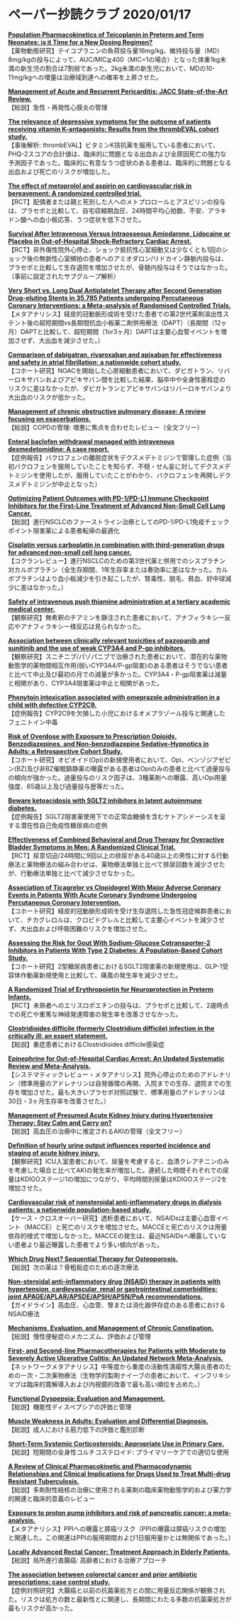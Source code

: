 # ペーパー抄読クラブ 2020/01/17

[**Population Pharmacokinetics of Teicoplanin in Preterm and Term Neonates: is it Time for a New Dosing Regimen?**](https://www.ncbi.nlm.nih.gov/pubmed/31932366)  
【薬物動態研究】テイコプラニンの負荷投与量16mg/kg、維持投与量（MD）8mg/kgの投与によって、AUC/MIC≧400（MIC=1の場合）となった体重1kg未満の新生児の割合は7割弱であった。2kg未満の新生児において、MDの10-11mg/kgへの増量は治療域到達への確率を上昇させた。

[**Management of Acute and Recurrent Pericarditis: JACC State-of-the-Art Review.**](https://www.ncbi.nlm.nih.gov/pubmed/31918837)  
【総説】急性・再発性心膜炎の管理

[**The relevance of depressive symptoms for the outcome of patients receiving vitamin K-antagonists: Results from the thrombEVAL cohort study.**](https://www.ncbi.nlm.nih.gov/pubmed/31922545)  
【事後解析: thrombEVAL】ビタミンK拮抗薬を服用している患者において、PHQ-2スコアの合計値は、臨床的に問題となる出血および全原因死亡の強力な予測因子であった。臨床的に有意なうつ症状のある患者は、臨床的に問題となる出血および死亡のリスクが増加した。

[**The effect of metoprolol and aspirin on cardiovascular risk in bereavement: A randomized controlled trial.**](https://www.ncbi.nlm.nih.gov/pubmed/31923768)  
【RCT】配偶者または親と死別した人へのメトプロロールとアスピリンの投与は、プラセボと比較して、自宅収縮期血圧、24時間平均心拍数、不安、アラキドン酸への血小板応答、うつ症状を低下させた。

[**Survival After Intravenous Versus Intraosseous Amiodarone, Lidocaine or Placebo in Out-of-Hospital Shock-Refractory Cardiac Arrest.**](https://www.ncbi.nlm.nih.gov/pubmed/31941354)  
【RCT】非外傷性院外心停止、ショック抵抗性心室細動又は少なくとも1回のショック後の無脈性心室頻拍の患者へのアミオダロン/リドカイン静脈内投与は、プラセボと比較して生存退院を増加させたが、骨髄内投与はそうではなかった。（事前に設定されたサブグループ解析）

[**Very Short vs. Long Dual Antiplatelet Therapy after Second Generation Drug-eluting Stents in 35,785 Patients undergoing Percutaneous Coronary Interventions: a Meta-analysis of Randomised Controlled Trials.**](https://www.ncbi.nlm.nih.gov/pubmed/31942965)  
【メタアナリシス】経皮的冠動脈形成術を受けた患者での第2世代薬剤溶出性ステント後の超短期間vs長期間抗血小板薬二剤併用療法（DAPT）（長期間（12ヶ月）DAPTと比較して、超短期間（1or3ヶ月）DAPTは主要心血管イベントを増加させず、大出血を減少させた。）

[**Comparison of dabigatran, rivaroxaban and apixaban for effectiveness and safety in atrial fibrillation; a nationwide cohort study.**](https://www.ncbi.nlm.nih.gov/pubmed/31942972)  
【コホート研究】NOACを開始した心房細動患者において、ダビガトラン、リバーロキサバンおよびアピキサバン間を比較した結果、脳卒中や全身性塞栓症のリスクに差はなかったが、ダビガトランとアピキサバンはリバーロキサバンより大出血のリスクが低かった。

[**Management of chronic obstructive pulmonary disease: A review focusing on exacerbations.**](https://www.ncbi.nlm.nih.gov/pubmed/31930287)  
【総説】COPDの管理: 増悪に焦点を合わせたレビュー（全文フリー）

[**Enteral baclofen withdrawal managed with intravenous dexmedetomidine: A case report.**](https://www.ncbi.nlm.nih.gov/pubmed/31930325)  
【症例報告】バクロフェンの離脱症状をデクスメデトミジンで管理した症例（当初バクロフェンを服用していたことを知らず、不穏・せん妄に対してデクスメデトミジンを使用したが、服用していたことがわかり、バクロフェンを再開しデクスメデトミジンが中止となった）

[**Optimizing Patient Outcomes with PD-1/PD-L1 Immune Checkpoint Inhibitors for the First-Line Treatment of Advanced Non-Small Cell Lung Cancer.**](https://www.ncbi.nlm.nih.gov/pubmed/31930528)  
【総説】進行NSCLCのファーストライン治療としてのPD-1/PD-L1免疫チェックポイント阻害薬による患者転帰の最適化

[**Cisplatin versus carboplatin in combination with third-generation drugs for advanced non-small cell lung cancer.**](https://www.ncbi.nlm.nih.gov/pubmed/31930743)  
【コクランレビュー】進行NSCLCのための第3世代薬と併用でのシスプラチン対カルボプラチン（全生存期間、1年生存率または奏効率に差はなかった。カルボプラチンはより血小板減少を引き起こしたが、腎毒性、脱毛、貧血、好中球減少に差はなかった。）

[**Safety of intravenous push thiamine administration at a tertiary academic medical center.**](https://www.ncbi.nlm.nih.gov/pubmed/31932197)  
【観察研究】無希釈のチアミンを静注された患者において、アナフィラキシー反応やアナフィラキシー様反応は見られなかった。

[**Association between clinically relevant toxicities of pazopanib and sunitinib and the use of weak CYP3A4 and P-gp inhibitors.**](https://www.ncbi.nlm.nih.gov/pubmed/31932871)  
【観察研究】スニチニブ/パゾパニブで治療された患者において、潜在的な薬物動態学的薬物間相互作用(弱いCYP3A4/P-gp阻害)のある患者はそうでない患者と比べて中止及び最初の月での減量が多かった。CYP3A4・P-gp阻害薬は減量と相関があり、CYP3A4阻害薬は中止と相関があった。

[**Phenytoin intoxication associated with omeprazole administration in a child with defective CYP2C9.**](https://www.ncbi.nlm.nih.gov/pubmed/31938857)  
【症例報告】CYP2C9を欠損した小児におけるオメプラゾール投与と関連したフェニトイン中毒

[**Risk of Overdose with Exposure to Prescription Opioids, Benzodiazepines, and Non-benzodiazepine Sedative-Hypnotics in Adults: a Retrospective Cohort Study.**](https://www.ncbi.nlm.nih.gov/pubmed/31919729)  
【コホート研究】オピオイド(Opi)の新規使用者において、Opi、ベンゾジアゼピン(BZ)及び非BZ催眠鎮静薬の曝露がある患者はOpiのみの患者と比べて過量投与の傾向が強かった。過量投与のリスク因子は、3種薬剤への曝露、高いOpi用量強度、65歳以上及び過量投与歴等だった。

[**Beware ketoacidosis with SGLT2 inhibitors in latent autoimmune diabetes.**](https://www.ncbi.nlm.nih.gov/pubmed/31923401)  
【症例報告】SGLT2阻害薬使用下での正常血糖値を含むケトアシドーシスを呈する潜在性自己免疫性糖尿病の症例

[**Effectiveness of Combined Behavioral and Drug Therapy for Overactive Bladder Symptoms in Men: A Randomized Clinical Trial.**](https://www.ncbi.nlm.nih.gov/pubmed/31930360)  
【RCT】尿意切迫/24時間に9回以上の排尿がある40歳以上の男性に対する行動療法と薬物療法の組み合わせは、薬物療法単独と比べて排尿回数を減少させたが、行動療法単独と比べて減少させなかった。

[**Association of Ticagrelor vs Clopidogrel With Major Adverse Coronary Events in Patients With Acute Coronary Syndrome Undergoing Percutaneous Coronary Intervention.**](https://www.ncbi.nlm.nih.gov/pubmed/31930361)  
【コホート研究】経皮的冠動脈形成術を受け生存退院した急性冠症候群患者において、チカグレロルは、クロピドグレルと比較して主要心イベントを減少させず、大出血および呼吸困難のリスクを増加させた。

[**Assessing the Risk for Gout With Sodium-Glucose Cotransporter-2 Inhibitors in Patients With Type 2 Diabetes: A Population-Based Cohort Study.**](https://www.ncbi.nlm.nih.gov/pubmed/31931526)  
【コホート研究】2型糖尿病患者におけるSGLT2阻害薬の新規使用は、GLP-1受容体作動薬新規使用と比較して、痛風の発生率を減少させた。

[**A Randomized Trial of Erythropoietin for Neuroprotection in Preterm Infants.**](https://www.ncbi.nlm.nih.gov/pubmed/31940698)  
【RCT】未熟者へのエリスロポエチンの投与は、プラセボと比較して、2歳時点での死亡や重篤な神経発達障害の発生率を改善させなかった。

[**Clostridioides difficile (formerly Clostridium difficile) infection in the critically ill: an expert statement.**](https://www.ncbi.nlm.nih.gov/pubmed/31938827)  
【総説】重症患者におけるClostridioides difficile感染症

[**Epinephrine for Out-of-Hospital Cardiac Arrest: An Updated Systematic Review and Meta-Analysis.**](https://www.ncbi.nlm.nih.gov/pubmed/31939791)  
【システマティックレビュー・メタアナリシス】院外心停止のためのアドレナリン（標準用量のアドレナリンは自発循環の再開、入院までの生存、退院までの生存を増加させた。最も大きいプラセボ対照試験で、標準用量のアドレナリンは30日・3ヶ月生存率を改善させた。）

[**Management of Presumed Acute Kidney Injury during Hypertensive Therapy: Stay Calm and Carry on?**](https://www.ncbi.nlm.nih.gov/pubmed/31940606)  
【総説】高血圧の治療中に推定されるAKIの管理（全文フリー）

[**Definition of hourly urine output influences reported incidence and staging of acute kidney injury.**](https://www.ncbi.nlm.nih.gov/pubmed/31941447)  
【観察研究】ICU入室患者において、尿量を考慮すると、血清クレアチニンのみを考慮した場合と比べてAKIの発生率が増加した。連続した時間それぞれでの尿量はKDIGOステージ1の増加につながり、平均時間別尿量はKDIGOステージ2を増加させた。

[**Cardiovascular risk of nonsteroidal anti-inflammatory drugs in dialysis patients: a nationwide population-based study.**](https://www.ncbi.nlm.nih.gov/pubmed/31943085)  
【ケース・クロスオーバー研究】透析患者において、NSAIDsは主要心血管イベント（MACCE）と死亡のリスクを増加させた。MACCEと死亡のリスクは用量依存的様式で増加しなかった。MACCEの発生は、最近NSAIDsへ曝露していない患者より最近曝露した患者でより多い傾向があった。

[**Which Drug Next? Sequential Therapy for Osteoporosis.**](https://www.ncbi.nlm.nih.gov/pubmed/31922566)  
【総説】次の薬は？骨粗鬆症のための逐次療法

[**Non-steroidal anti-inflammatory drug (NSAID) therapy in patients with hypertension, cardiovascular, renal or gastrointestinal comorbidities: joint APAGE/APLAR/APSDE/APSH/APSN/PoA recommendations.**](https://www.ncbi.nlm.nih.gov/pubmed/31937550)  
【ガイドライン】高血圧、心血管、腎または消化器併存症のある患者におけるNSAID療法

[**Mechanisms, Evaluation, and Management of Chronic Constipation.**](https://www.ncbi.nlm.nih.gov/pubmed/31945360)  
【総説】慢性便秘症のメカニズム、評価および管理

[**First- and Second-line Pharmacotherapies for Patients with Moderate to Severely Active Ulcerative Colitis: An Updated Network Meta-Analysis.**](https://www.ncbi.nlm.nih.gov/pubmed/31945470)  
【ネットワークメタアナリシス】中等度から重度の活動性潰瘍性大腸炎患者のための一次・二次薬物療法（生物学的製剤ナイーブの患者において、インフリキシマブは臨床的寛解導入および内視鏡的改善で最も高い順位を占めた。）

[**Functional Dyspepsia: Evaluation and Management.**](https://www.ncbi.nlm.nih.gov/pubmed/31939638)  
【総説】機能性ディスペプシアの評価と管理

[**Muscle Weakness in Adults: Evaluation and Differential Diagnosis.**](https://www.ncbi.nlm.nih.gov/pubmed/31939642)  
【総説】成人における筋力低下の評価と鑑別診断

[**Short-Term Systemic Corticosteroids: Appropriate Use in Primary Care.**](https://www.ncbi.nlm.nih.gov/pubmed/31939645)  
【総説】短期間の全身性コルチコステロイド: プライマリーケアでの適切な使用

[**A Review of Clinical Pharmacokinetic and Pharmacodynamic Relationships and Clinical Implications for Drugs Used to Treat Multi-drug Resistant Tuberculosis.**](https://www.ncbi.nlm.nih.gov/pubmed/31925745)  
【総説】多剤耐性結核の治療に使用される薬剤の臨床薬物動態学的および薬力学的関連と臨床的意義のレビュー

[**Exposure to proton pump inhibitors and risk of pancreatic cancer: a meta-analysis.**](https://www.ncbi.nlm.nih.gov/pubmed/31928106)  
【メタアナリシス】PPIへの曝露と膵癌リスク（PPIの曝露は膵癌リスクの増加と関連した。この関連はPPIの服用期間および1日服用量かとは無関係であった。）

[**Locally Advanced Rectal Cancer: Treatment Approach in Elderly Patients.**](https://www.ncbi.nlm.nih.gov/pubmed/31927649)  
【総説】局所進行直腸癌: 高齢者における治療アプローチ

[**The association between colorectal cancer and prior antibiotic prescriptions: case control study.**](https://www.ncbi.nlm.nih.gov/pubmed/31929515)  
【症例対照研究】大腸癌と以前の抗菌薬処方との間に用量反応関係が観察された。リスクは処方の数と最新性とに関連し、長期間にわたる多数の抗菌薬処方が最もリスクが高かった。